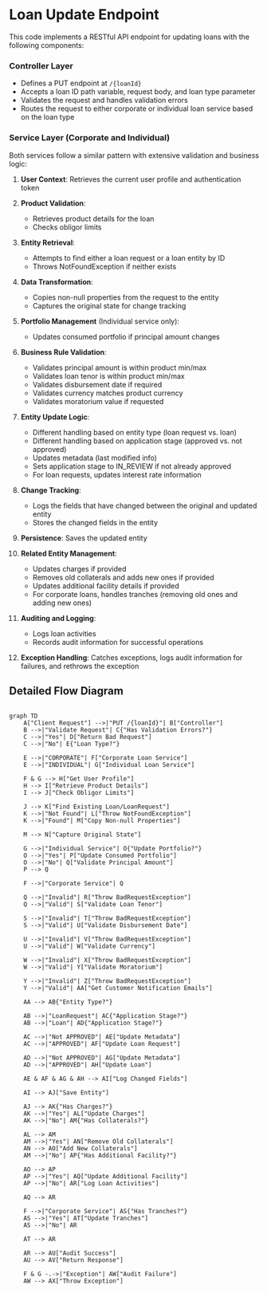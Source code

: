# Loan Update Endpoint

This code implements a RESTful API endpoint for updating loans with the following components:

### Controller Layer

- Defines a PUT endpoint at `/{loanId}`
- Accepts a loan ID path variable, request body, and loan type parameter
- Validates the request and handles validation errors
- Routes the request to either corporate or individual loan service based on the loan type

### Service Layer (Corporate and Individual)

Both services follow a similar pattern with extensive validation and business logic:

1. **User Context**: Retrieves the current user profile and authentication token
2. **Product Validation**:

   - Retrieves product details for the loan
   - Checks obligor limits

3. **Entity Retrieval**:

   - Attempts to find either a loan request or a loan entity by ID
   - Throws NotFoundException if neither exists

4. **Data Transformation**:

   - Copies non-null properties from the request to the entity
   - Captures the original state for change tracking

5. **Portfolio Management** (Individual service only):

   - Updates consumed portfolio if principal amount changes

6. **Business Rule Validation**:

   - Validates principal amount is within product min/max
   - Validates loan tenor is within product min/max
   - Validates disbursement date if required
   - Validates currency matches product currency
   - Validates moratorium value if requested

7. **Entity Update Logic**:

   - Different handling based on entity type (loan request vs. loan)
   - Different handling based on application stage (approved vs. not approved)
   - Updates metadata (last modified info)
   - Sets application stage to IN_REVIEW if not already approved
   - For loan requests, updates interest rate information

8. **Change Tracking**:

   - Logs the fields that have changed between the original and updated entity
   - Stores the changed fields in the entity

9. **Persistence**: Saves the updated entity
10. **Related Entity Management**:

    - Updates charges if provided
    - Removes old collaterals and adds new ones if provided
    - Updates additional facility details if provided
    - For corporate loans, handles tranches (removing old ones and adding new ones)

11. **Auditing and Logging**:

    - Logs loan activities
    - Records audit information for successful operations

12. **Exception Handling**: Catches exceptions, logs audit information for failures, and rethrows the exception

## Detailed Flow Diagram

```mermaid

graph TD
    A["Client Request"] -->|"PUT /{loanId}"| B["Controller"]
    B -->|"Validate Request"| C{"Has Validation Errors?"}
    C -->|"Yes"| D["Return Bad Request"]
    C -->|"No"| E{"Loan Type?"}

    E -->|"CORPORATE"| F["Corporate Loan Service"]
    E -->|"INDIVIDUAL"| G["Individual Loan Service"]

    F & G --> H["Get User Profile"]
    H --> I["Retrieve Product Details"]
    I --> J["Check Obligor Limits"]

    J --> K["Find Existing Loan/LoanRequest"]
    K -->|"Not Found"| L["Throw NotFoundException"]
    K -->|"Found"| M["Copy Non-null Properties"]

    M --> N["Capture Original State"]

    G -->|"Individual Service"| O{"Update Portfolio?"}
    O -->|"Yes"| P["Update Consumed Portfolio"]
    O -->|"No"| Q["Validate Principal Amount"]
    P --> Q

    F -->|"Corporate Service"| Q

    Q -->|"Invalid"| R["Throw BadRequestException"]
    Q -->|"Valid"| S["Validate Loan Tenor"]

    S -->|"Invalid"| T["Throw BadRequestException"]
    S -->|"Valid"| U["Validate Disbursement Date"]

    U -->|"Invalid"| V["Throw BadRequestException"]
    U -->|"Valid"| W["Validate Currency"]

    W -->|"Invalid"| X["Throw BadRequestException"]
    W -->|"Valid"| Y["Validate Moratorium"]

    Y -->|"Invalid"| Z["Throw BadRequestException"]
    Y -->|"Valid"| AA["Get Customer Notification Emails"]

    AA --> AB{"Entity Type?"}

    AB -->|"LoanRequest"| AC{"Application Stage?"}
    AB -->|"Loan"| AD{"Application Stage?"}

    AC -->|"Not APPROVED"| AE["Update Metadata"]
    AC -->|"APPROVED"| AF["Update Loan Request"]

    AD -->|"Not APPROVED"| AG["Update Metadata"]
    AD -->|"APPROVED"| AH["Update Loan"]

    AE & AF & AG & AH --> AI["Log Changed Fields"]

    AI --> AJ["Save Entity"]

    AJ --> AK{"Has Charges?"}
    AK -->|"Yes"| AL["Update Charges"]
    AK -->|"No"| AM{"Has Collaterals?"}

    AL --> AM
    AM -->|"Yes"| AN["Remove Old Collaterals"]
    AN --> AO["Add New Collaterals"]
    AM -->|"No"| AP{"Has Additional Facility?"}

    AO --> AP
    AP -->|"Yes"| AQ["Update Additional Facility"]
    AP -->|"No"| AR["Log Loan Activities"]

    AQ --> AR

    F -->|"Corporate Service"| AS{"Has Tranches?"}
    AS -->|"Yes"| AT["Update Tranches"]
    AS -->|"No"| AR

    AT --> AR

    AR --> AU["Audit Success"]
    AU --> AV["Return Response"]

    F & G -.->|"Exception"| AW["Audit Failure"]
    AW --> AX["Throw Exception"]
```
